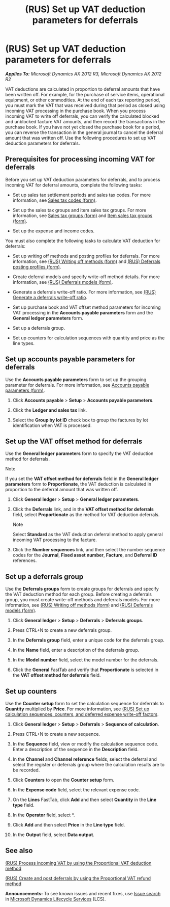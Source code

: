 ﻿---
title: (RUS) Set up VAT deduction parameters for deferrals
TOCTitle: (RUS) Set up VAT deduction parameters for deferrals
ms:assetid: 65e0d79e-3782-49ff-8b86-334e593a61a4
ms:mtpsurl: https://technet.microsoft.com/en-us/library/JJ665459(v=AX.60)
ms:contentKeyID: 49387546
ms.date: 04/18/2014
mtps_version: v=AX.60
---

# (RUS) Set up VAT deduction parameters for deferrals 


_**Applies To:** Microsoft Dynamics AX 2012 R3, Microsoft Dynamics AX 2012 R2_

VAT deductions are calculated in proportion to deferral amounts that have been written off. For example, for the purchase of service items, operational equipment, or other commodities. At the end of each tax reporting period, you must mark the VAT that was received during that period as closed using incoming VAT processing in the purchase book. When you process incoming VAT to write off deferrals, you can verify the calculated blocked and unblocked facture VAT amounts, and then record the transactions in the purchase book. If you have not yet closed the purchase book for a period, you can reverse the transaction in the general journal to cancel the deferral amount that was written off. Use the following procedures to set up VAT deduction parameters for deferrals.

## Prerequisites for processing incoming VAT for deferrals

Before you set up VAT deduction parameters for deferrals, and to process incoming VAT for deferral amounts, complete the following tasks:

  - Set up sales tax settlement periods and sales tax codes. For more information, see [Sales tax codes (form)](https://technet.microsoft.com/en-us/library/aa553257\(v=ax.60\)).

  - Set up the sales tax groups and item sales tax groups. For more information, see [Sales tax groups (form)](https://technet.microsoft.com/en-us/library/aa498345\(v=ax.60\)) and [Item sales tax groups (form)](https://technet.microsoft.com/en-us/library/aa615960\(v=ax.60\)).

  - Set up the expense and income codes.

You must also complete the following tasks to calculate VAT deduction for deferrals:

  - Set up writing off methods and posting profiles for deferrals. For more information, see [(RUS) Writing off methods (form)](https://technet.microsoft.com/en-us/library/jj711659\(v=ax.60\)) and [(RUS) Deferrals posting profiles (form)](https://technet.microsoft.com/en-us/library/jj665468\(v=ax.60\)).

  - Create deferral models and specify write-off method details. For more information, see [(RUS) Deferrals models (form)](https://technet.microsoft.com/en-us/library/jj678655\(v=ax.60\)).

  - Generate a deferrals write-off ratio. For more information, see [(RUS) Generate a deferrals write-off ratio](rus-generate-a-deferrals-write-off-ratio.md).

  - Set up purchase book and VAT offset method parameters for incoming VAT processing in the **Accounts payable parameters** form and the **General ledger parameters** form.

  - Set up a deferrals group.

  - Set up counters for calculation sequences with quantity and price as the line types.

## Set up accounts payable parameters for deferrals

Use the **Accounts payable parameters** form to set up the grouping parameter for deferrals. For more information, see [Accounts payable parameters (form)](https://technet.microsoft.com/en-us/library/aa596348\(v=ax.60\)).

1.  Click **Accounts payable** \> **Setup** \> **Accounts payable parameters**.

2.  Click the **Ledger and sales tax** link.

3.  Select the **Group by lot ID** check box to group the factures by lot identification when VAT is processed.

## Set up the VAT offset method for deferrals

Use the **General ledger parameters** form to specify the VAT deduction method for deferrals.


> [!NOTE]
> <P>If you set the <STRONG>VAT offset method for deferrals</STRONG> field in the <STRONG>General ledger parameters</STRONG> form to <STRONG>Proportionate</STRONG>, the VAT deduction is calculated in proportion to the deferral amount that was written off.</P>



1.  Click **General ledger** \> **Setup** \> **General ledger parameters**.

2.  Click the **Deferrals** link, and in the **VAT offset method for deferrals** field, select **Proportionate** as the method for VAT deduction deferrals.
    

    > [!NOTE]
    > <P>Select <STRONG>Standard</STRONG> as the VAT deduction deferral method to apply general incoming VAT processing to the facture.</P>



3.  Click the **Number sequences** link, and then select the number sequence codes for the **Journal**, **Fixed asset number**, **Facture**, and **Deferral ID** references.

## Set up a deferrals group

Use the **Deferrals groups** form to create groups for deferrals and specify the VAT deduction method for each group. Before creating a deferrals group, you must create write-off methods and deferrals models. For more information, see [(RUS) Writing off methods (form)](https://technet.microsoft.com/en-us/library/jj711659\(v=ax.60\)) and [(RUS) Deferrals models (form)](https://technet.microsoft.com/en-us/library/jj678655\(v=ax.60\)).

1.  Click **General ledger** \> **Setup** \> **Deferrals** \> **Deferrals groups**.

2.  Press CTRL+N to create a new deferrals group.

3.  In the **Deferrals group** field, enter a unique code for the deferrals group.

4.  In the **Name** field, enter a description of the deferrals group.

5.  In the **Model number** field, select the model number for the deferrals.

6.  Click the **General** FastTab and verify that **Proportionate** is selected in the **VAT offset method for deferrals** field.

## Set up counters

Use the **Counter setup** form to set the calculation sequence for deferrals to **Quantity** multiplied by **Price**. For more information, see [(RUS) Set up calculation sequences, counters, and deferred expense write-off factors](rus-set-up-calculation-sequences-counters-and-deferred-expense-write-off-factors.md).

1.  Click **General ledger** \> **Setup** \> **Deferrals** \> **Sequence of calculation**.

2.  Press CTRL+N to create a new sequence.

3.  In the **Sequence** field, view or modify the calculation sequence code. Enter a description of the sequence in the **Description** field.

4.  In the **Channel** and **Channel reference** fields, select the deferral and select the register or deferrals group where the calculation results are to be recorded.

5.  Click **Counters** to open the **Counter setup** form.

6.  In the **Expense code** field, select the relevant expense code.

7.  On the **Lines** FastTab, click **Add** and then select **Quantity** in the **Line type** field.

8.  In the **Operator** field, select \*.

9.  Click **Add** and then select **Price** in the **Line type** field.

10. In the **Output** field, select **Data output**.

## See also

[(RUS) Process incoming VAT by using the Proportional VAT deduction method](rus-process-incoming-vat-by-using-the-proportional-vat-deduction-method.md)

[(RUS) Create and post deferrals by using the Proportional VAT refund method](rus-create-and-post-deferrals-by-using-the-proportional-vat-refund-method.md)

  
**Announcements:** To see known issues and recent fixes, use [Issue search](http://go.microsoft.com/fwlink/?linkid=389258) in [Microsoft Dynamics Lifecycle Services](http://go.microsoft.com/fwlink/?linkid=306505) (LCS).

